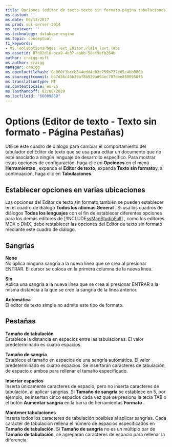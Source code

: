 ```yaml
---
title: Opciones (editor de texto-texto sin formato-página tabulaciones) | Microsoft Docs
ms.custom: ''
ms.date: 06/13/2017
ms.prod: sql-server-2014
ms.reviewer: ''
ms.technology: database-engine
ms.topic: conceptual
f1_keywords:
- VS.ToolsOptionsPages.Text_Editor.Plain_Text.Tabs
ms.assetid: 07d82d10-bca9-4b37-abbb-58ef9bfb264b
author: craigg-msft
ms.author: craigg
manager: craigg
ms.openlocfilehash: 0e060f1bccb544edd4e82c759b737e05c4bb980b
ms.sourcegitcommit: b87d36c46b39af8b929ad94ec707dee8800950f5
ms.translationtype: MT
ms.contentlocale: es-ES
ms.lasthandoff: 02/08/2020
ms.locfileid: "66089860"
---
```

# <a name="options-text-editor---plain-text---tabs-page"></a>Options (Editor de texto - Texto sin formato - Página Pestañas)
  Utilice este cuadro de diálogo para cambiar el comportamiento del tabulador del Editor de texto que se usa para editar un documento que no esté asociado a ningún lenguaje de desarrollo específico. Para mostrar estas opciones de configuración, haga clic en **Opciones** en el menú **Herramientas** , expanda el **Editor de texto**, expanda **Texto sin formato**y, a continuación, haga clic en **Tabulaciones**.  
  
## <a name="setting-options-in-multiple-locations"></a>Establecer opciones en varias ubicaciones  
 Las opciones del Editor de texto sin formato también se pueden establecer en el cuadro de diálogo **Todos los idiomas General** . Si usa los cuadros de diálogos **Todos los lenguajes** con el fin de establecer diferentes opciones para los demás editores de [!INCLUDE[ssManStudioFull](../includes/ssmanstudiofull-md.md)] , como los editores MDX o DMX, debe restablecer las opciones del Editor de texto sin formato mediante este cuadro de diálogo.  
  
## <a name="indenting"></a>Sangrías  
 **None**  
 No aplica ninguna sangría a la nueva línea que se crea al presionar ENTRAR. El cursor se coloca en la primera columna de la nueva línea.  
  
 **Sin**  
 Aplica una sangría a la nueva línea que se crea al presionar ENTRAR a la misma distancia a la que se creó la sangría de la línea anterior.  
  
 **Automática**  
 El editor de texto simple no admite este tipo de formato.  
  
## <a name="tabs"></a>Pestañas  
 **Tamaño de tabulación**  
 Establece la distancia en espacios entre las tabulaciones. El valor predeterminado es cuatro espacios.  
  
 **Tamaño de sangría**  
 Establece el tamaño en espacios de una sangría automática. El valor predeterminado es cuatro espacios. Se insertarán caracteres de tabulación, de espacio o ambos para rellenar el tamaño especificado.  
  
 **Insertar espacios**  
 Inserta únicamente caracteres de espacio, pero no inserta caracteres de tabulación, al aplicar sangrías. Si **Tamaño de sangría** se establece en 5, por ejemplo, se insertan cinco espacios cada vez que se presiona la tecla TAB o el botón **Aumentar sangría** en la barra de herramientas **Formato** .  
  
 **Mantener tabulaciones**  
 Inserta todos los caracteres de tabulación posibles al aplicar sangrías. Cada carácter de tabulación rellena el número de espacios especificados en **Tamaño de tabulación**. Si **Tamaño de sangría** no es un múltiplo par de **Tamaño de tabulación**, se agregarán caracteres de espacio para rellenar la diferencia.  
  
  
